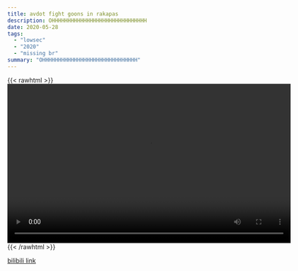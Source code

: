 ```yaml
---
title: avdot fight goons in rakapas
description: OHHHHHHHHHHHHHHHHHHHHHHHHHHHHHH
date: 2020-05-28
tags:
  - "lowsec"
  - "2020"
  - "missing br"
summary: "OHHHHHHHHHHHHHHHHHHHHHHHHHHHHHH"
---
```


{{< rawhtml >}}<video width="640" height="360" controls>
<source src="https://crowdfile.net/snuffed/avdot-goons.mp4" type="video/mp4">
Your browser does not support the video tag.</video>{{< /rawhtml >}}

[bilibili link](https://www.bilibili.com/video/BV1bA411q756)

